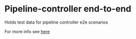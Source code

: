 # Pipeline-controller end-to-end 
Holds test data for pipeline controller e2e scenarios

For more info see [here](https://github.com/weaveworks/pipeline-controller/blob/main/CONTRIBUTING.md)
